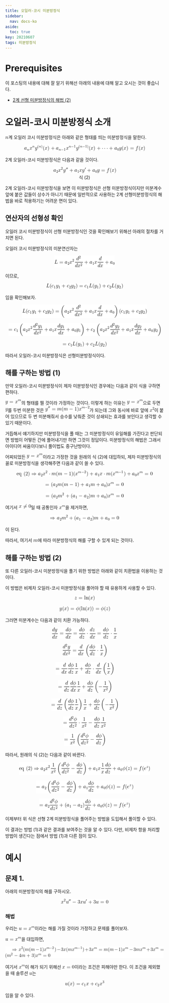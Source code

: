 ```yaml
---
title: 오일러-코시 미분방정식
sidebar:
  nav: docs-ko
aside:
  toc: true
key: 20210607
tags: 미분방정식
---
```


# Prerequisites 

이 포스팅의 내용에 대해 잘 알기 위해선 아래의 내용에 대해 알고 오시는 것이 좋습니다.

* [2계 선형 미분방정식의 해법 (2)](https://angeloyeo.github.io/2021/06/02/second_order_ODE_2.html)

# 오일러-코시 미분방정식 소개

<img src = "https://raw.githubusercontent.com/angeloyeo/angeloyeo.github.io/master/equations/2021-06-07-Euler_Cauchy/eq1.png">계 오일러 코시 미분방정식은 아래와 같은 형태를 띄는 미분방정식을 말한다.

<p align = "center"> <img src = "https://raw.githubusercontent.com/angeloyeo/angeloyeo.github.io/master/equations/2021-06-07-Euler_Cauchy/eq2.png"> </p>

2계 오일러-코시 미분방정식은 다음과 같을 것이다.

<p align = "center"> <img src = "https://raw.githubusercontent.com/angeloyeo/angeloyeo.github.io/master/equations/2021-06-07-Euler_Cauchy/eq3.png"> <br> 식 (2) </p>

[//]:# (식 2)

2계 오일러-코시 미분방정식을 보면 이 미분방정식은 선형 미분방정식이지만 미분계수 앞에 붙은 값들이 상수가 아니기 때문에 일반적으로 사용하는 2계 선형미분방정식의 해법을 바로 적용하기는 어려운 면이 있다.

## 연산자의 선형성 확인

오일러 코시 미분방정식이 선형 미분방정식인 것을 확인해보기 위해선 아래의 절차를 거치면 된다.

오일러 코시 미분방정식의 미분연산자는

<p align = "center"> <img src = "https://raw.githubusercontent.com/angeloyeo/angeloyeo.github.io/master/equations/2021-06-07-Euler_Cauchy/eq4.png"> </p>

이므로,

<p align = "center"> <img src = "https://raw.githubusercontent.com/angeloyeo/angeloyeo.github.io/master/equations/2021-06-07-Euler_Cauchy/eq5.png"> </p>

임을 확인해보자.

<p align = "center"> <img src = "https://raw.githubusercontent.com/angeloyeo/angeloyeo.github.io/master/equations/2021-06-07-Euler_Cauchy/eq6.png"> </p>

<p align = "center"> <img src = "https://raw.githubusercontent.com/angeloyeo/angeloyeo.github.io/master/equations/2021-06-07-Euler_Cauchy/eq7.png"> </p>

<p align = "center"> <img src = "https://raw.githubusercontent.com/angeloyeo/angeloyeo.github.io/master/equations/2021-06-07-Euler_Cauchy/eq8.png"> </p>

따라서 오일러-코시 미분방정식은 선형미분방정식이다.

## 해를 구하는 방법 (1)

만약 오일러-코시 미분방정식이 제차 미분방정식인 경우에는 다음과 같이 식을 구하면 편하다.

<img src = "https://raw.githubusercontent.com/angeloyeo/angeloyeo.github.io/master/equations/2021-06-07-Euler_Cauchy/eq9.png">의 형태를 띌 것이라 가정하는 것이다. 이렇게 하는 이유는 <img src = "https://raw.githubusercontent.com/angeloyeo/angeloyeo.github.io/master/equations/2021-06-07-Euler_Cauchy/eq10.png">으로 두면 <img src = "https://raw.githubusercontent.com/angeloyeo/angeloyeo.github.io/master/equations/2021-06-07-Euler_Cauchy/eq11.png">를 두번 미분한 것은 <img src = "https://raw.githubusercontent.com/angeloyeo/angeloyeo.github.io/master/equations/2021-06-07-Euler_Cauchy/eq12.png">가 되는데 그와 동시에 바로 앞에 <img src = "https://raw.githubusercontent.com/angeloyeo/angeloyeo.github.io/master/equations/2021-06-07-Euler_Cauchy/eq13.png">이 붙어 있으므로 두 번 미분해줘서 승수를 낮춰준 것이 상쇄되는 효과를 보인다고 생각할 수 있기 때문이다.

거듭해서 얘기하지만 미분방정식을 풀 때는 그 미분방정식이 유일해를 가진다고 판단되면 방법이 어떻든 간에 풀어내기만 하면 그것이 정답이다. 미분방정식의 해법은 그래서 아이디어 싸움이다보니 풀이법도 중구난방이다.

어찌되었든 <img src = "https://raw.githubusercontent.com/angeloyeo/angeloyeo.github.io/master/equations/2021-06-07-Euler_Cauchy/eq14.png">이라고 가정한 것을 원래의 식 (2)에 대입하되, 제차 미분방정식의 꼴로 미분방정식을 생각해주면 다음과 같이 쓸 수 있다.

<p align = "center"> <img src = "https://raw.githubusercontent.com/angeloyeo/angeloyeo.github.io/master/equations/2021-06-07-Euler_Cauchy/eq15.png"> </p>

<p align = "center"> <img src = "https://raw.githubusercontent.com/angeloyeo/angeloyeo.github.io/master/equations/2021-06-07-Euler_Cauchy/eq16.png"> </p>

<p align = "center"> <img src = "https://raw.githubusercontent.com/angeloyeo/angeloyeo.github.io/master/equations/2021-06-07-Euler_Cauchy/eq17.png"> </p>

여기서 <img src = "https://raw.githubusercontent.com/angeloyeo/angeloyeo.github.io/master/equations/2021-06-07-Euler_Cauchy/eq18.png">일 때 공통인자 <img src = "https://raw.githubusercontent.com/angeloyeo/angeloyeo.github.io/master/equations/2021-06-07-Euler_Cauchy/eq19.png">을 제거하면,

<p align = "center"> <img src = "https://raw.githubusercontent.com/angeloyeo/angeloyeo.github.io/master/equations/2021-06-07-Euler_Cauchy/eq20.png"> </p>

이 된다.
 
따라서, 여기서 <img src = "https://raw.githubusercontent.com/angeloyeo/angeloyeo.github.io/master/equations/2021-06-07-Euler_Cauchy/eq21.png">에 따라 미분방정식의 해를 구할 수 있게 되는 것이다.

## 해를 구하는 방법 (2)

또 다른 오일러-코시 미분방정식을 풀기 위한 방법은 아래와 같이 치환법을 이용하는 것이다.

이 방법은 비제차 오일러-코시 미분방정식을 풀어야 할 때 유용하게 사용할 수 있다.

<p align = "center"> <img src = "https://raw.githubusercontent.com/angeloyeo/angeloyeo.github.io/master/equations/2021-06-07-Euler_Cauchy/eq22.png"> </p>

<p align = "center"> <img src = "https://raw.githubusercontent.com/angeloyeo/angeloyeo.github.io/master/equations/2021-06-07-Euler_Cauchy/eq23.png"> </p>

그러면 미분계수는 다음과 같이 치환 가능하다.

<p align = "center"> <img src = "https://raw.githubusercontent.com/angeloyeo/angeloyeo.github.io/master/equations/2021-06-07-Euler_Cauchy/eq24.png"> </p>

<p align = "center"> <img src = "https://raw.githubusercontent.com/angeloyeo/angeloyeo.github.io/master/equations/2021-06-07-Euler_Cauchy/eq25.png"> </p>

<p align = "center"> <img src = "https://raw.githubusercontent.com/angeloyeo/angeloyeo.github.io/master/equations/2021-06-07-Euler_Cauchy/eq26.png"> </p>

<p align = "center"> <img src = "https://raw.githubusercontent.com/angeloyeo/angeloyeo.github.io/master/equations/2021-06-07-Euler_Cauchy/eq27.png"> </p>

<p align = "center"> <img src = "https://raw.githubusercontent.com/angeloyeo/angeloyeo.github.io/master/equations/2021-06-07-Euler_Cauchy/eq28.png"> </p>

<p align = "center"> <img src = "https://raw.githubusercontent.com/angeloyeo/angeloyeo.github.io/master/equations/2021-06-07-Euler_Cauchy/eq29.png"> </p>

<p align = "center"> <img src = "https://raw.githubusercontent.com/angeloyeo/angeloyeo.github.io/master/equations/2021-06-07-Euler_Cauchy/eq30.png"> </p>

따라서, 원래의 식 (2)는 다음과 같이 바뀐다.

<p align = "center"> <img src = "https://raw.githubusercontent.com/angeloyeo/angeloyeo.github.io/master/equations/2021-06-07-Euler_Cauchy/eq31.png"> </p>

<p align = "center"> <img src = "https://raw.githubusercontent.com/angeloyeo/angeloyeo.github.io/master/equations/2021-06-07-Euler_Cauchy/eq32.png"> </p>

<p align = "center"> <img src = "https://raw.githubusercontent.com/angeloyeo/angeloyeo.github.io/master/equations/2021-06-07-Euler_Cauchy/eq33.png"> </p>

이제부터 위 식은 선형 2계 미분방정식을 풀어주는 방법을 도입해서 풀이할 수 있다.

이 결과는 방법 (1)과 같은 결과를 보여주는 것을 알 수 있다. 다만, 비제차 항을 처리할 방법이 생긴다는 점에서 방법 (1)과 다른 점이 있다.

# 예시

## 문제 1.

아래의 미분방정식의 해를 구하시오.

<p align = "center"> <img src = "https://raw.githubusercontent.com/angeloyeo/angeloyeo.github.io/master/equations/2021-06-07-Euler_Cauchy/eq34.png"> </p>

### 해법

우리는 <img src = "https://raw.githubusercontent.com/angeloyeo/angeloyeo.github.io/master/equations/2021-06-07-Euler_Cauchy/eq35.png">이라는 해를 가질 것이라 가정하고 문제를 풀어보자.

<img src = "https://raw.githubusercontent.com/angeloyeo/angeloyeo.github.io/master/equations/2021-06-07-Euler_Cauchy/eq36.png">을 대입하면,

<p align = "center"> <img src = "https://raw.githubusercontent.com/angeloyeo/angeloyeo.github.io/master/equations/2021-06-07-Euler_Cauchy/eq37.png"> </p>

여기서 <img src = "https://raw.githubusercontent.com/angeloyeo/angeloyeo.github.io/master/equations/2021-06-07-Euler_Cauchy/eq38.png">이 해가 되기 위해선 <img src = "https://raw.githubusercontent.com/angeloyeo/angeloyeo.github.io/master/equations/2021-06-07-Euler_Cauchy/eq39.png">이라는 조건은 피해야만 한다. 이 조건을 제외했을 때 솔루션 <img src = "https://raw.githubusercontent.com/angeloyeo/angeloyeo.github.io/master/equations/2021-06-07-Euler_Cauchy/eq40.png">는

<p align = "center"> <img src = "https://raw.githubusercontent.com/angeloyeo/angeloyeo.github.io/master/equations/2021-06-07-Euler_Cauchy/eq41.png"> </p>

임을 알 수 있다.
